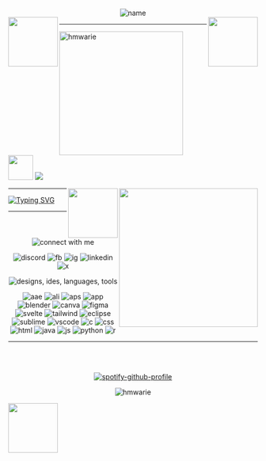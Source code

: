<div align="center">
  
<!-- <img src="https://svg-banners.vercel.app/api?type=luminance&text1=clarisse&width=400&height=250" alt="clarisse"/> <br> -->

<br>
<img src="https://readme-typing-svg.demolab.com?font=VT323&size=30&pause=1000&color=FEBE00&center=true&width=435&height=60&lines=welcome,+developers!" alt="name"/> <br>
<img src="https://github.com/user-attachments/assets/68d9caff-ee6b-41c8-abff-2badc2573f88" width="100" align="left"/>
<img src="https://img.pokemondb.net/sprites/black-white/anim/normal/eevee.gif" width="100" align="right"/>

---

<div align="left">

<img alt="hmwarie" src="https://github.com/user-attachments/assets/1bf4206d-2dc8-422f-bcdd-61f1019988d6" width="250"/> <img src="https://github.com/user-attachments/assets/2398ea72-16c0-4eea-a8c2-d9ca87f2bad9" width="50"> <img src="https://readme-typing-svg.demolab.com?font=VT323&size=22&duration=800&pause=20&color=ADD8E6&vCenter=true&multiline=true&repeat=false&width=360&height=200&lines=clarisse+victoria;clari;computer+science;continuing+sophomore;university+of+the+philippines+los+ba%C3%B1os">

<img src="https://github.com/user-attachments/assets/4f6a421b-b290-4762-a8bf-e21fb2efa8bd" width="280" align="right"/>

</div>

<img src="https://github.com/user-attachments/assets/317bd158-58c7-44fb-a08f-1ced81c64ace" width="100" align="right"/>

--- 

</div>

[![Typing SVG](https://readme-typing-svg.herokuapp.com?font=VT323&size=22&duration=800&pause=20&color=ADD8E6&vCenter=true&multiline=true&repeat=false&width=570&height=135&lines=i'm+currently+working+on%3A+web+programming;i'm+currently+learning%3A+100%2C+124%2C+125%2C+and+150;ask+me+about%3A+svelte%2C+tailwind+css%2C+or+adobe;fun+fact%3A+i+enjoy+creating+art%2C+both+digitally+and+traditionally)](https://git.io/typing-svg)


---

<div align="center">
<img src="https://readme-typing-svg.demolab.com?font=VT323&size=25&pause=1000&color=00FFFF&center=true&repeat=false&width=435&height=35&lines=connect+with+me;" alt="connect with me"/>
<p>
  <img alt="discord" src="https://img.shields.io/badge/Discord-%235865F2.svg?&logo=discord&logoColor=white" href="https://discord.com/users/365393282978807808"/>
  <img alt="fb" src="https://img.shields.io/badge/Facebook-%231877F2.svg?logo=Facebook&logoColor=white" href="https://www.facebook.com/claririi/"/>
<!--   <img alt="gmail" src="https://img.shields.io/badge/Gmail-D14836?logo=gmail&logoColor=white"/> -->
  <img alt="ig" src="https://img.shields.io/badge/Instagram-%23E4405F.svg?logo=Instagram&logoColor=white" href="https://www.instagram.com/hmwarie/"/>
  <img alt="linkedin" src="https://img.shields.io/badge/Linkedin-%230077B5.svg?logo=linkedin&logoColor=white" href="https://www.linkedin.com/in/janclarissevictoria/"/>
  <img alt="x" src="https://img.shields.io/badge/X-%23000000.svg?logo=X&logoColor=white" href="https://x.com/hmwarie"/>
</p>

<img src="https://readme-typing-svg.demolab.com?font=VT323&size=25&pause=1000&color=00FFFF&center=true&repeat=false&width=435&height=35&lines=designs+/+ides+/+languages+/+tools;" alt="designs, ides, languages, tools"/>
<p>

  <img alt="aae" src="https://img.shields.io/badge/Adobe%20After%20Effects-CF96FD?logo=Adobe%20After%20Effects&logoColor=393665"/>
  <img alt="ali" src="https://img.shields.io/badge/Adobe%20Illustrator-FF9A00?logo=adobe%20illustrator&logoColor=white"/>
  <img alt="aps" src="https://img.shields.io/badge/Adobe%20Photoshop-31A8FF?logo=Adobe%20Photoshop&logoColor=black"/>
  <img alt="app" src="https://img.shields.io/badge/Adobe%20Premiere%20Pro-9999FF?logo=Adobe%20Premiere%20Pro&logoColor=white"/>
  <img alt="blender" src="https://img.shields.io/badge/Blender-%23F5792A.svg?logo=blender&logoColor=white"/>
  <img alt="canva" src="https://img.shields.io/badge/Canva-%2300C4CC.svg?&logo=Canva&logoColor=white"/>
  <img alt="figma" src="https://img.shields.io/badge/Figma-F24E1E?logo=figma&logoColor=white"/>

  <img alt="svelte" src="https://img.shields.io/badge/Svelte-%23f1413d.svg?logo=svelte&logoColor=white"/>
  <img alt="tailwind" src="https://img.shields.io/badge/Tailwind%20CSS-%2338B2AC.svg?logo=tailwind-css&logoColor=white"/>
  
  <img alt="eclipse" src="https://img.shields.io/badge/Eclipse-FE7A16.svg?logo=Eclipse&logoColor=white"/>
  <img alt="sublime" src="https://img.shields.io/badge/Sublime%20Text-%23575757.svg?logo=sublime-text&logoColor=important"/>
  <img alt="vscode" src="https://custom-icon-badges.demolab.com/badge/Visual%20Studio%20Code-0078d7.svg?logo=vsc&logoColor=white"/>

  
  <img alt="c" src="https://img.shields.io/badge/C-00599C?logo=c&logoColor=white"/>
  <img alt="css" src="https://img.shields.io/badge/CSS-1572B6?logo=css3&logoColor=fff"/>
  <img alt="html" src="https://img.shields.io/badge/HTML-%23E34F26.svg?logo=html5&logoColor=white"/>
  <img alt="java" src="https://img.shields.io/badge/Java-%23ED8B00.svg?logo=openjdk&logoColor=white"/>
  <img alt="js" src="https://img.shields.io/badge/JavaScript-F7DF1E?logo=javascript&logoColor=000"/>
  <img alt="python" src="https://img.shields.io/badge/Python-3776AB?logo=python&logoColor=fff"/>
  <img alt="r" src="https://img.shields.io/badge/R-%23276DC3.svg?logo=r&logoColor=white"/>
</p>


---

<br><br>

[![spotify-github-profile](https://spotify-github-profile.kittinanx.com/api/view?uid=2a3fv6oxbcw7kxvk9izm8tabz&cover_image=true&theme=default&show_offline=true&background_color=000000&interchange=false&bar_color=53b14f&bar_color_cover=true)](https://spotify-github-profile.kittinanx.com/api/view?uid=2a3fv6oxbcw7kxvk9izm8tabz&redirect=true) 
<p align="center"> <img src="https://komarev.com/ghpvc/?username=hmwarie&label=Profile%20views&color=0e75b6&style=flat" alt="hmwarie" /> </p>

</div>

<img src="https://img.pokemondb.net/sprites/black-white/anim/back-normal/eevee.gif" width="100" align="left"/>
